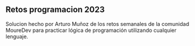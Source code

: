 ## Retos programacion 2023

Solucion hecho por Arturo Muñoz de los retos semanales de la comunidad MoureDev para practicar lógica de programación utilizando cualquier lenguaje.
